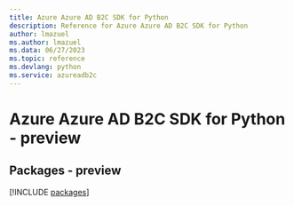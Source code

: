 ```yaml
---
title: Azure Azure AD B2C SDK for Python
description: Reference for Azure Azure AD B2C SDK for Python
author: lmazuel
ms.author: lmazuel
ms.data: 06/27/2023
ms.topic: reference
ms.devlang: python
ms.service: azureadb2c
---
```

# Azure Azure AD B2C SDK for Python - preview
## Packages - preview
[!INCLUDE [packages](azure-ad-b2c-index.md)]